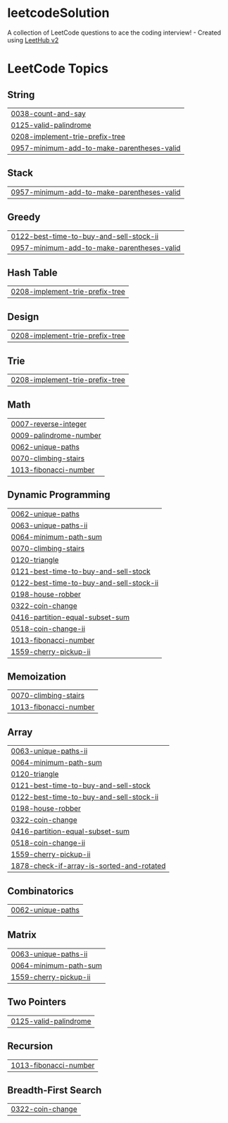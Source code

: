 # leetcodeSolution
A collection of LeetCode questions to ace the coding interview! - Created using [LeetHub v2](https://github.com/arunbhardwaj/LeetHub-2.0)

<!---LeetCode Topics Start-->
# LeetCode Topics
## String
|  |
| ------- |
| [0038-count-and-say](https://github.com/GokulMs-1045/leetcodeSolution/tree/master/0038-count-and-say) |
| [0125-valid-palindrome](https://github.com/GokulMs-1045/leetcodeSolution/tree/master/0125-valid-palindrome) |
| [0208-implement-trie-prefix-tree](https://github.com/GokulMs-1045/leetcodeSolution/tree/master/0208-implement-trie-prefix-tree) |
| [0957-minimum-add-to-make-parentheses-valid](https://github.com/GokulMs-1045/leetcodeSolution/tree/master/0957-minimum-add-to-make-parentheses-valid) |
## Stack
|  |
| ------- |
| [0957-minimum-add-to-make-parentheses-valid](https://github.com/GokulMs-1045/leetcodeSolution/tree/master/0957-minimum-add-to-make-parentheses-valid) |
## Greedy
|  |
| ------- |
| [0122-best-time-to-buy-and-sell-stock-ii](https://github.com/GokulMs-1045/leetcodeSolution/tree/master/0122-best-time-to-buy-and-sell-stock-ii) |
| [0957-minimum-add-to-make-parentheses-valid](https://github.com/GokulMs-1045/leetcodeSolution/tree/master/0957-minimum-add-to-make-parentheses-valid) |
## Hash Table
|  |
| ------- |
| [0208-implement-trie-prefix-tree](https://github.com/GokulMs-1045/leetcodeSolution/tree/master/0208-implement-trie-prefix-tree) |
## Design
|  |
| ------- |
| [0208-implement-trie-prefix-tree](https://github.com/GokulMs-1045/leetcodeSolution/tree/master/0208-implement-trie-prefix-tree) |
## Trie
|  |
| ------- |
| [0208-implement-trie-prefix-tree](https://github.com/GokulMs-1045/leetcodeSolution/tree/master/0208-implement-trie-prefix-tree) |
## Math
|  |
| ------- |
| [0007-reverse-integer](https://github.com/GokulMs-1045/leetcodeSolution/tree/master/0007-reverse-integer) |
| [0009-palindrome-number](https://github.com/GokulMs-1045/leetcodeSolution/tree/master/0009-palindrome-number) |
| [0062-unique-paths](https://github.com/GokulMs-1045/leetcodeSolution/tree/master/0062-unique-paths) |
| [0070-climbing-stairs](https://github.com/GokulMs-1045/leetcodeSolution/tree/master/0070-climbing-stairs) |
| [1013-fibonacci-number](https://github.com/GokulMs-1045/leetcodeSolution/tree/master/1013-fibonacci-number) |
## Dynamic Programming
|  |
| ------- |
| [0062-unique-paths](https://github.com/GokulMs-1045/leetcodeSolution/tree/master/0062-unique-paths) |
| [0063-unique-paths-ii](https://github.com/GokulMs-1045/leetcodeSolution/tree/master/0063-unique-paths-ii) |
| [0064-minimum-path-sum](https://github.com/GokulMs-1045/leetcodeSolution/tree/master/0064-minimum-path-sum) |
| [0070-climbing-stairs](https://github.com/GokulMs-1045/leetcodeSolution/tree/master/0070-climbing-stairs) |
| [0120-triangle](https://github.com/GokulMs-1045/leetcodeSolution/tree/master/0120-triangle) |
| [0121-best-time-to-buy-and-sell-stock](https://github.com/GokulMs-1045/leetcodeSolution/tree/master/0121-best-time-to-buy-and-sell-stock) |
| [0122-best-time-to-buy-and-sell-stock-ii](https://github.com/GokulMs-1045/leetcodeSolution/tree/master/0122-best-time-to-buy-and-sell-stock-ii) |
| [0198-house-robber](https://github.com/GokulMs-1045/leetcodeSolution/tree/master/0198-house-robber) |
| [0322-coin-change](https://github.com/GokulMs-1045/leetcodeSolution/tree/master/0322-coin-change) |
| [0416-partition-equal-subset-sum](https://github.com/GokulMs-1045/leetcodeSolution/tree/master/0416-partition-equal-subset-sum) |
| [0518-coin-change-ii](https://github.com/GokulMs-1045/leetcodeSolution/tree/master/0518-coin-change-ii) |
| [1013-fibonacci-number](https://github.com/GokulMs-1045/leetcodeSolution/tree/master/1013-fibonacci-number) |
| [1559-cherry-pickup-ii](https://github.com/GokulMs-1045/leetcodeSolution/tree/master/1559-cherry-pickup-ii) |
## Memoization
|  |
| ------- |
| [0070-climbing-stairs](https://github.com/GokulMs-1045/leetcodeSolution/tree/master/0070-climbing-stairs) |
| [1013-fibonacci-number](https://github.com/GokulMs-1045/leetcodeSolution/tree/master/1013-fibonacci-number) |
## Array
|  |
| ------- |
| [0063-unique-paths-ii](https://github.com/GokulMs-1045/leetcodeSolution/tree/master/0063-unique-paths-ii) |
| [0064-minimum-path-sum](https://github.com/GokulMs-1045/leetcodeSolution/tree/master/0064-minimum-path-sum) |
| [0120-triangle](https://github.com/GokulMs-1045/leetcodeSolution/tree/master/0120-triangle) |
| [0121-best-time-to-buy-and-sell-stock](https://github.com/GokulMs-1045/leetcodeSolution/tree/master/0121-best-time-to-buy-and-sell-stock) |
| [0122-best-time-to-buy-and-sell-stock-ii](https://github.com/GokulMs-1045/leetcodeSolution/tree/master/0122-best-time-to-buy-and-sell-stock-ii) |
| [0198-house-robber](https://github.com/GokulMs-1045/leetcodeSolution/tree/master/0198-house-robber) |
| [0322-coin-change](https://github.com/GokulMs-1045/leetcodeSolution/tree/master/0322-coin-change) |
| [0416-partition-equal-subset-sum](https://github.com/GokulMs-1045/leetcodeSolution/tree/master/0416-partition-equal-subset-sum) |
| [0518-coin-change-ii](https://github.com/GokulMs-1045/leetcodeSolution/tree/master/0518-coin-change-ii) |
| [1559-cherry-pickup-ii](https://github.com/GokulMs-1045/leetcodeSolution/tree/master/1559-cherry-pickup-ii) |
| [1878-check-if-array-is-sorted-and-rotated](https://github.com/GokulMs-1045/leetcodeSolution/tree/master/1878-check-if-array-is-sorted-and-rotated) |
## Combinatorics
|  |
| ------- |
| [0062-unique-paths](https://github.com/GokulMs-1045/leetcodeSolution/tree/master/0062-unique-paths) |
## Matrix
|  |
| ------- |
| [0063-unique-paths-ii](https://github.com/GokulMs-1045/leetcodeSolution/tree/master/0063-unique-paths-ii) |
| [0064-minimum-path-sum](https://github.com/GokulMs-1045/leetcodeSolution/tree/master/0064-minimum-path-sum) |
| [1559-cherry-pickup-ii](https://github.com/GokulMs-1045/leetcodeSolution/tree/master/1559-cherry-pickup-ii) |
## Two Pointers
|  |
| ------- |
| [0125-valid-palindrome](https://github.com/GokulMs-1045/leetcodeSolution/tree/master/0125-valid-palindrome) |
## Recursion
|  |
| ------- |
| [1013-fibonacci-number](https://github.com/GokulMs-1045/leetcodeSolution/tree/master/1013-fibonacci-number) |
## Breadth-First Search
|  |
| ------- |
| [0322-coin-change](https://github.com/GokulMs-1045/leetcodeSolution/tree/master/0322-coin-change) |
<!---LeetCode Topics End-->